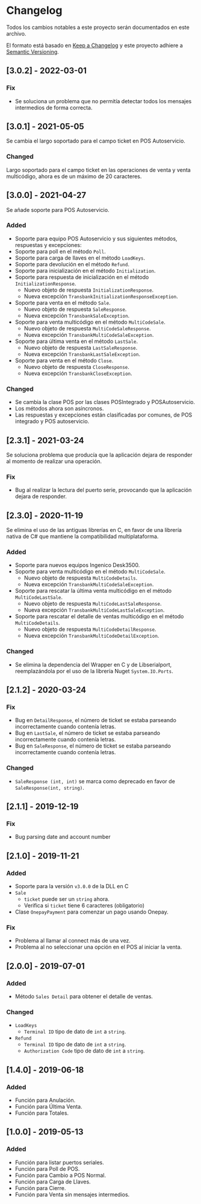 # Changelog

Todos los cambios notables a este proyecto serán documentados en este archivo.

El formato está basado en [Keep a Changelog](http://keepachangelog.com/en/1.0.0/)
y este proyecto adhiere a [Semantic Versioning](http://semver.org/spec/v2.0.0.html).

## [3.0.2] - 2022-03-01

### Fix

- Se soluciona un problema que no permitía detectar todos los mensajes intermedios de forma correcta.

## [3.0.1] - 2021-05-05

Se cambia el largo soportado para el campo ticket en POS Autoservicio.

### Changed

Largo soportado para el campo ticket en las operaciones de venta y venta multicódigo, ahora es de un máximo de 20 caracteres.

## [3.0.0] - 2021-04-27

Se añade soporte para POS Autoservicio.

### Added

- Soporte para equipo POS Autoservicio y sus siguientes métodos, respuestas y excepciones:
- Soporte para poll en el método `Poll`.
- Soporte para carga de llaves en el método `LoadKeys`.
- Soporte para devolución en el método `Refund`.
- Soporte para inicialización en el método `Initialization`.
- Soporte para respuesta de inicialización en el método `InitializationResponse`.
  - Nuevo objeto de respuesta `InitializationResponse`.
  - Nueva excepción `TransbankInitializationResponseException`.
- Soporte para venta en el método `Sale`.
  - Nuevo objeto de respuesta `SaleResponse`.
  - Nueva excepción `TransbankSaleException`.
- Soporte para venta multicódigo en el método `MultiCodeSale`.
  - Nuevo objeto de respuesta `MultiCodeSaleResponse`.
  - Nueva excepción `TransbankMultiCodeSaleException`.
- Soporte para última venta en el método `LastSale`.
  - Nuevo objeto de respuesta `LastSaleResponse`.
  - Nueva excepción `TransbankLastSaleException`.
- Soporte para venta en el método `Close`.
  - Nuevo objeto de respuesta `CloseResponse`.
  - Nueva excepción `TransbankCloseException`.

### Changed

- Se cambia la clase POS por las clases POSIntegrado y POSAutoservicio.
- Los métodos ahora son asíncronos.
- Las respuestas y excepciones están clasificadas por comunes, de POS integrado y POS autoservicio.

## [2.3.1] - 2021-03-24

Se soluciona problema que producía que la aplicación dejara de responder al momento de realizar una operación.

### Fix

- Bug al realizar la lectura del puerto serie, provocando que la aplicación dejara de responder.

## [2.3.0] - 2020-11-19

Se elimina el uso de las antiguas librerías en C, en favor de una librería nativa de C# que mantiene la compatibilidad multiplataforma.

### Added

- Soporte para nuevos equipos Ingenico Desk3500.
- Soporte para venta multicódigo en el método `MultiCodeSale`.
  - Nuevo objeto de respuesta `MultiCodeDetails`.
  - Nueva excepción `TransbankMultiCodeSaleException`.
- Soporte para rescatar la última venta multicódigo en el método `MultiCodeLastSale`.
  - Nuevo objeto de respuesta `MultiCodeLastSaleResponse`.
  - Nueva excepción `TransbankMultiCodeLastSaleException`.
- Soporte para rescatar el detalle de ventas multicódigo en el método `MultiCodeDetails`.
  - Nuevo objeto de respuesta `MultiCodeDetailResponse`.
  - Nueva excepción `TransbankMultiCodeDetailException`.

### Changed

- Se elimina la dependencia del Wrapper en C y de Libserialport, reemplazándola por el uso de la librería Nuget `System.IO.Ports`.

## [2.1.2] - 2020-03-24

### Fix

- Bug en `DetailResponse`, el número de ticket se estaba parseando incorrectamente cuando contenía letras.
- Bug en `LastSale`, el número de ticket se estaba parseando incorrectamente cuando contenía letras.
- Bug en `SaleResponse`, el número de ticket se estaba parseando incorrectamente cuando contenía letras.

### Changed

- `SaleResponse (int, int)` se marca como deprecado en favor de `SaleResponse(int, string)`.

## [2.1.1] - 2019-12-19

### Fix

- Bug parsing date and account number

## [2.1.0] - 2019-11-21

### Added

- Soporte para la versión `v3.0.0` de la DLL en C
- `Sale`
  - `ticket` puede ser un `string` ahora.
  - Verifica si `ticket` tiene 6 caracteres (obligatorio)
- Clase `OnepayPayment` para comenzar un pago usando Onepay.

### Fix

- Problema al llamar al connect más de una vez.
- Problema al no seleccionar una opción en el POS al iniciar la venta.

## [2.0.0] - 2019-07-01

### Added

- Método `Sales Detail` para obtener el detalle de ventas.

### Changed

- `LoadKeys`
  - `Terminal ID` tipo de dato de `int` a `string`.
- `Refund`
  - `Terminal ID` tipo de dato de `int` a `string`.
  - `Authorization Code` tipo de dato de `int` a `string`.

## [1.4.0] - 2019-06-18

### Added

- Función para Anulación.
- Función para Última Venta.
- Función para Totales.

## [1.0.0] - 2019-05-13

### Added

- Función para listar puertos seriales.
- Función para Poll de POS.
- Función para Cambio a POS Normal.
- Función para Carga de Llaves.
- Función para Cierre.
- Función para Venta sin mensajes intermedios.
